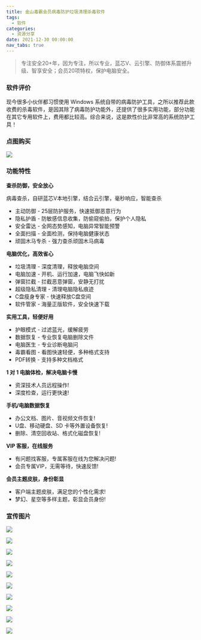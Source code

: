 ```yaml
---
title: 金山毒霸会员病毒防护垃圾清理杀毒软件
tags:
  - 软件
categories:
  - 资源分享
date: 2021-12-30 00:00:00
nav_tabs: true
---
```


> 专注安全20+年，因为专注，所以专业，蓝芯V、云引擎、防御体系震撼升级、智享安全；会员20项特权，保护电脑安全。

<!-- more -->

### 软件评价

现今很多小伙伴都习惯使用 Windows 系统自带的病毒防护工具，之所以推荐此款收费的杀毒软件，是因其除了病毒防护功能外，还提供了很多实用功能，部分功能在其它专用软件上，费用都比较高。综合来说，这是款性价比非常高的系统防护工具！

### 点图购买

[![](https://cdn.dusays.com/2021/12/418-1.png)](https://r-g.io/9cswRv)

### 功能特性

**查杀防御，安全放心**

病毒查杀，自研蓝芯V本地引擎，结合云引擎，毫秒响应，智能查杀

* 主动防御 - 25层防护服务，快速抵御恶意行为
* 隐私护盾 - 防敏感信息收集，防偷窥偷拍，保护个人隐私
* 安全雷达 - 全网态势感知，电脑异常智能预警
* 全面扫描 - 全面检测，保持电脑健康状态
* 顽固木马专杀 - 强力查杀顽固木马病毒

**电脑优化，高效省心**

* 垃圾清理 - 深度清理，释放电脑空间
* 电脑加速 - 开机、运行加速，电脑飞快如新
* 弹窗拦截 - 拦截恶意弹窗，安静无打扰
* 超级隐私清理 - 清理电脑隐私痕迹
* C盘瘦身专家 - 快速释放C盘空间
* 软件管家 - 海量正版软件，安全快速下载

**实用工具，轻便好用**

* 护眼模式 - 过滤蓝光，缓解疲劳
* 数据恢复 - 专业恢复电脑删除文件
* 电脑医生 - 专业诊断电脑问
* 毒霸看图 - 看图快速轻便，多种格式支持
* PDF转换 - 支持多种文档格式

**1 对 1 电脑体检，解决电脑卡慢**

* 资深技术人员远程操作!
* 深度检查，运行更快速!

**手机/电脑数据恢复**

* 办公文档、图片、音视频文件恢复!
* U盘、移动硬盘、SD 卡等外置设备恢复!
* 删除、清空回收站、格式化磁盘恢复!

**VIP 客服，在线服务**

* 有问题找客服，专属客服在线为您解决问题!
* 会员专属VIP，无需等待，快速反馈!

**会员主题皮肤，身份彰显**

* 客户端主题皮肤，满足您的个性化需求!
* 梦幻、星空等多样主题，彰显会员身份!

### 宣传图片

![](https://cdn.dusays.com/2021/12/418-2.png)

![](https://cdn.dusays.com/2021/12/418-3.png)

![](https://cdn.dusays.com/2021/12/418-4.png)

![](https://cdn.dusays.com/2021/12/418-5.png)

![](https://cdn.dusays.com/2021/12/418-6.png)

![](https://cdn.dusays.com/2021/12/418-7.png)

![](https://cdn.dusays.com/2021/12/418-8.png)

![](https://cdn.dusays.com/2021/12/418-9.png)

![](https://cdn.dusays.com/2021/12/418-10.png)

![](https://cdn.dusays.com/2021/12/418-11.png)
